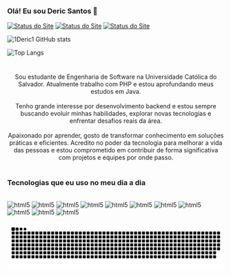 ### Olá! Eu sou Deric Santos 👋

[![Status do Site](https://img.shields.io/website-up-down-green-red/http/monip.org.svg)](https://dericport.000webhostapp.com/)
[![Status do Site](https://img.shields.io/badge/LinkedIn-0077B5?style=for-the-badge&logo=linkedin&logoColor=white)](https://www.linkedin.com/in/deric-santos-206620246/)
[![Status do Site](https://img.shields.io/badge/Instagram-E4405F?style=for-the-badge&logo=instagram&logoColor=white
)](https://www.instagram.com/deric_santos.t/)

![1Deric1 GitHub stats](https://github-readme-stats.vercel.app/api?username=DericSantos&show_icons=true&theme=dracula)

![Top Langs](https://github-readme-stats.vercel.app/api/top-langs/?username=1Deric1&size_weight=0.5&count_weight=0.5)
#

<p align="center"> Sou estudante de Engenharia de Software na Universidade Católica do Salvador. Atualmente trabalho com PHP e estou aprofundando meus estudos em Java. <br><br> Tenho grande interesse por desenvolvimento backend e estou sempre buscando evoluir minhas habilidades, explorar novas tecnologias e enfrentar desafios reais da área.<br><br> Apaixonado por aprender, gosto de transformar conhecimento em soluções práticas e eficientes. Acredito no poder da tecnologia para melhorar a vida das pessoas e estou comprometido em contribuir de forma significativa com projetos e equipes por onde passo. </p>

#
    
### Tecnologias que eu uso no meu dia a dia

<div style = "display: inline_block"><br/>
    <img aling="center" alt="html5" src="https://img.shields.io/badge/HTML5-E34F26?style=for-the-badge&logo=html5&logoColor=white"/>
     <img aling="center" alt="html5" src="https://img.shields.io/badge/CSS3-1572B6?style=for-the-badge&logo=css3&logoColor=white"/>
     <img aling="center" alt="html5" src="https://img.shields.io/badge/PHP-777BB4?style=for-the-badge&logo=php&logoColor=white"/>
     <img aling="center" alt="html5" src="https://img.shields.io/badge/Java-ED8B00?style=for-the-badge&logo=openjdk&logoColor=white"/>
     <img aling="center" alt="html5" src="https://img.shields.io/badge/Dart-0175C2?style=for-the-badge&logo=dart&logoColor=white"/>
     <img aling="center" alt="html5" src="https://img.shields.io/badge/C-00599C?style=for-the-badge&logo=c&logoColor=white"/>
     <img aling="center" alt="html5" src="https://img.shields.io/badge/Flutter-02569B?style=for-the-badge&logo=flutter&logoColor=white"/>
     <img aling="center" alt="html5" src="https://img.shields.io/badge/Bootstrap-563D7C?style=for-the-badge&logo=bootstrap&logoColor=white"/>
     <img aling="center" alt="html5" src="https://img.shields.io/badge/Spring-6DB33F?style=for-the-badge&logo=spring&logoColor=white"/>
     <img aling="center" alt="html5" src="https://img.shields.io/badge/MySQL-00000F?style=for-the-badge&logo=mysql&logoColor=white"/>
     <img aling="center" alt="html5" src="https://img.shields.io/badge/SQLite-07405E?style=for-the-badge&logo=sqlite&logoColor=whitehttps://img.shields.io/badge/MySQL-00000F?style=for-the-badge&logo=mysql&logoColor=white"/>
</div><br/>
<picture align="center">
  <source media="(prefers-color-scheme: dark)" srcset="https://raw.githubusercontent.com/mari4souza/mari4souza/output/github-contribution-grid-snake-dark.svg">
  <source media="(prefers-color-scheme: light)" srcset="https://raw.githubusercontent.com/mari4souza/mari4souza/output/github-contribution-grid-snake-dark.svg">
  <img align="center" alt="github contribution grid snake animation" src="https://raw.githubusercontent.com/mari4souza/mari4souza/output/github-contribution-grid-snake.svg">
</picture>
